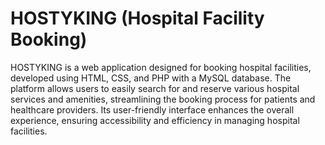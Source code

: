 # HOSTYKING (Hospital Facility Booking)

HOSTYKING is a web application designed for booking hospital facilities, developed using HTML, CSS, and PHP with a MySQL database. The platform allows users to easily search for and reserve various hospital services and amenities, streamlining the booking process for patients and healthcare providers. Its user-friendly interface enhances the overall experience, ensuring accessibility and efficiency in managing hospital facilities.
